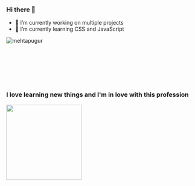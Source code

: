 ### Hi there 👋

- 🔭 I’m currently working on multiple projects
- 🌱 I’m currently learning CSS and JavaScript

<p><img align="left" src="https://github-readme-stats.vercel.app/api/top-langs?username=mehtapugur&show_icons=true&locale=en&layout=compact" alt="mehtapugur"/></p>
<br><br><br><br><br><br><br>


### I love learning new things and I'm in love with this profession 

<img height="200px" src="https://media.giphy.com/media/L1R1tvI9svkIWwpVYr/giphy.gif"/>
